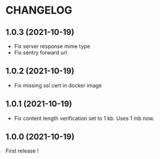 CHANGELOG
=========

1.0.3		(2021-10-19)
------------------------

* Fix server response mime type
* Fix sentry forward url

1.0.2		(2021-10-19)
------------------------

* Fix missing ssl cert in docker image

1.0.1		(2021-10-19)
------------------------

* Fix content length verification set to 1 kb. Uses 1 mb now.

1.0.0		(2021-10-19)
------------------------

First release !
